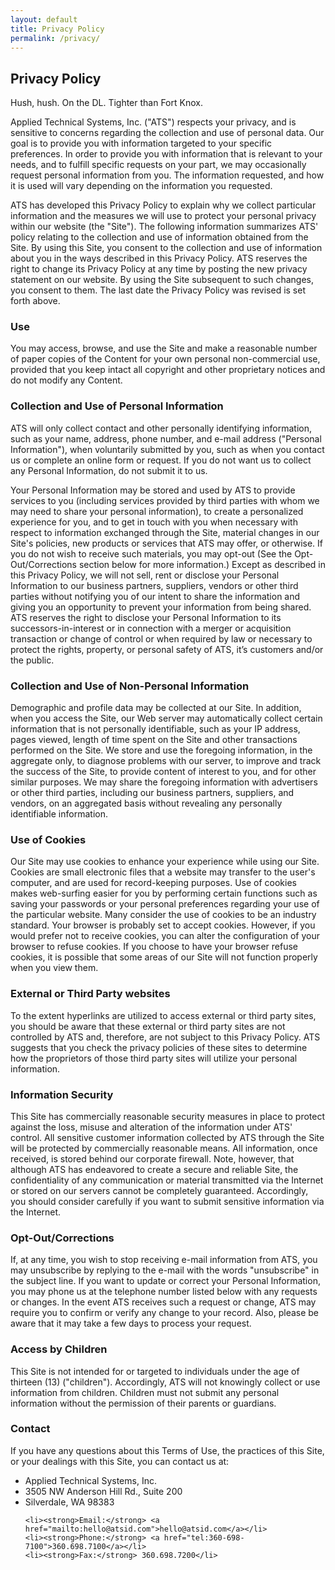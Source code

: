```yaml
---
layout: default
title: Privacy Policy
permalink: /privacy/
---
```

<article class="hero hero__content--short">
    <div class="hero__content hero__content--short">
        <h2 class="hero__title">Privacy Policy</h2>
        <p class="hero__summary">Hush, hush. On the DL. Tighter than Fort Knox.</p>
    </div>
</article>

<section>
<article class="container terms">
<p>Applied Technical Systems, Inc. ("ATS") respects your privacy, and is sensitive to concerns regarding the collection and use of personal data. Our goal is to provide you with information targeted to your specific preferences. In order to provide you with information that is relevant to your needs, and to fulfill specific requests on your part, we may occasionally request personal information from you. The information requested, and how it is used will vary depending on the information you requested.</p> 

<p>ATS has developed this Privacy Policy to explain why we collect particular information and the measures we will use to protect your personal privacy within our website (the "Site"). The following information summarizes ATS' policy relating to the collection and use of information obtained from the Site. By using this Site, you consent to the collection and use of information about you in the ways described in this Privacy Policy. ATS reserves the right to change its Privacy Policy at any time by posting the new privacy statement on our website. By using the Site subsequent to such changes, you consent to them. The last date the Privacy Policy was revised is set forth above.</p>

<h3>Use</h3>

<p>You may access, browse, and use the Site and make a reasonable number of paper copies of the Content for your own personal non-commercial use, provided that you keep intact all copyright and other proprietary notices and do not modify any Content.</p>

<h3>Collection and Use of Personal Information</h3>

<p>ATS will only collect contact and other personally identifying information, such as your name, address, phone number, and e-mail address ("Personal Information"), when voluntarily submitted by you, such as when you contact us or complete an online form or request. If you do not want us to collect any Personal Information, do not submit it to us.</p>

<p>Your Personal Information may be stored and used by ATS to provide services to you (including services provided by third parties with whom we may need to share your personal information), to create a personalized experience for you, and to get in touch with you when necessary with respect to information exchanged through the Site, material changes in our Site's policies, new products or services that ATS may offer, or otherwise. If you do not wish to receive such materials, you may opt-out (See the Opt-Out/Corrections section below for more information.) Except as described in this Privacy Policy, we will not sell, rent or disclose your Personal Information to our business partners, suppliers, vendors or other third parties without notifying you of our intent to share the information and giving you an opportunity to prevent your information from being shared. ATS reserves the right to disclose your Personal Information to its successors-in-interest or in connection with a merger or acquisition transaction or change of control or when required by law or necessary to protect the rights, property, or personal safety of ATS, it’s customers and/or the public.</p>

<h3>Collection and Use of Non-Personal Information</h3>

<p>Demographic and profile data may be collected at our Site. In addition, when you access the Site, our Web server may automatically collect certain information that is not personally identifiable, such as your IP address, pages viewed, length of time spent on the Site and other transactions performed on the Site. We store and use the foregoing information, in the aggregate only, to diagnose problems with our server, to improve and track the success of the Site, to provide content of interest to you, and for other similar purposes. We may share the foregoing information with advertisers or other third parties, including our business partners, suppliers, and vendors, on an aggregated basis without revealing any personally identifiable information.</p>

<h3>Use of Cookies</h3>

<p>Our Site may use cookies to enhance your experience while using our Site. Cookies are small electronic files that a website may transfer to the user's computer, and are used for record-keeping purposes. Use of cookies makes web-surfing easier for you by performing certain functions such as saving your passwords or your personal preferences regarding your use of the particular website. Many consider the use of cookies to be an industry standard.
Your browser is probably set to accept cookies. However, if you would prefer not to receive cookies, you can alter the configuration of your browser to refuse cookies. If you choose to have your browser refuse cookies, it is possible that some areas of our Site will not function properly when you view them.</p>

<h3>External or Third Party websites</h3>

<p>To the extent hyperlinks are utilized to access external or third party sites, you should be aware that these external or third party sites are not controlled by ATS and, therefore, are not subject to this Privacy Policy. ATS suggests that you check the privacy policies of these sites to determine how the proprietors of those third party sites will utilize your personal information.</p>

<h3>Information Security</h3>

<p>This Site has commercially reasonable security measures in place to protect against the loss, misuse and alteration of the information under ATS' control. All sensitive customer information collected by ATS through the Site will be protected by commercially reasonable means. All information, once received, is stored behind our corporate firewall. Note, however, that although ATS has endeavored to create a secure and reliable Site, the confidentiality of any communication or material transmitted via the Internet or stored on our servers cannot be completely guaranteed. Accordingly, you should consider carefully if you want to submit sensitive information via the Internet.</p>

<h3>Opt-Out/Corrections</h3>

<p>If, at any time, you wish to stop receiving e-mail information from ATS, you may unsubscribe by replying to the e-mail with the words "unsubscribe" in the subject line. If you want to update or correct your Personal Information, you may phone us at the telephone number listed below with any requests or changes. In the event ATS receives such a request or change, ATS may require you to confirm or verify any change to your record. Also, please be aware that it may take a few days to process your request.</p>

<h3>Access by Children</h3>

<p>This Site is not intended for or targeted to individuals under the age of thirteen (13) ("children"). Accordingly, ATS will not knowingly collect or use information from children. Children must not submit any personal information without the permission of their parents or guardians.</p>

<h3>Contact</h3>

<p>If you have any questions about this Terms of Use, the practices of this Site, or your dealings with this Site, you can contact us at:</p>

<ul>
    <li>Applied Technical Systems, Inc.</li>
    <li>3505 NW Anderson Hill Rd., Suite 200</li>
    <li>Silverdale, WA 98383</li>

    <li><strong>Email:</strong> <a href="mailto:hello@atsid.com">hello@atsid.com</a></li>
    <li><strong>Phone:</strong> <a href="tel:360-698-7100">360.698.7100</a></li>
    <li><strong>Fax:</strong> 360.698.7200</li>
</ul>


</article>
</section>

